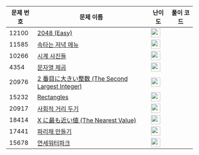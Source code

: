 | 문제 번호 | 문제 이름 | 난이도 | 풀이 코드 |
| --- | --- | --- | --- |
| 12100 | [2048 (Easy)](https://www.acmicpc.net/problem/12100) | <img height="25px" width="25px=" src="https://static.solved.ac/tier_small/14.svg"/> |  |
| 11585 | [속타는 저녁 메뉴](https://www.acmicpc.net/problem/11585) | <img height="25px" width="25px=" src="https://static.solved.ac/tier_small/16.svg"/> |  |
| 10266 | [시계 사진들](https://www.acmicpc.net/problem/10266) | <img height="25px" width="25px=" src="https://static.solved.ac/tier_small/16.svg"/> |  |
| 4354 | [문자열 제곱](https://www.acmicpc.net/problem/4354) | <img height="25px" width="25px=" src="https://static.solved.ac/tier_small/16.svg"/> |  |
| 20976 | [2 番目に大きい整数 (The Second Largest Integer)](https://www.acmicpc.net/problem/20976) | <img height="25px" width="25px=" src="https://static.solved.ac/tier_small/2.svg"/> |  |
| 15232 | [Rectangles](https://www.acmicpc.net/problem/15232) | <img height="25px" width="25px=" src="https://static.solved.ac/tier_small/2.svg"/> |  |
| 20917 | [사회적 거리 두기](https://www.acmicpc.net/problem/20917) | <img height="25px" width="25px=" src="https://static.solved.ac/tier_small/11.svg"/> |  |
| 18414 | [X に最も近い値 (The Nearest Value)](https://www.acmicpc.net/problem/18414) | <img height="25px" width="25px=" src="https://static.solved.ac/tier_small/2.svg"/> |  |
| 17441 | [파리채 만들기](https://www.acmicpc.net/problem/17441) | <img height="25px" width="25px=" src="https://static.solved.ac/tier_small/24.svg"/> |  |
| 15678 | [연세워터파크](https://www.acmicpc.net/problem/15678) | <img height="25px" width="25px=" src="https://static.solved.ac/tier_small/16.svg"/> |  |
